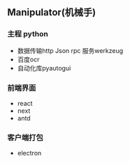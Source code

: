 ## Manipulator(机械手)

### 主程 python

- 数据传输http Json rpc 服务werkzeug
- 百度ocr
- 自动化库pyautogui

### 前端界面

- react
- next
- antd

### 客户端打包 
- electron




